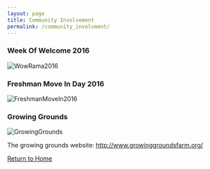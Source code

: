 ```yaml
---
layout: page
title: Community Involvement
permalink: /community_involvment/
---
```


### Week Of Welcome 2016
![WowRama2016](https://jonscott20.github.io/Files/Images/WowRama2016.jpg)

### Freshman Move In Day 2016
![FreshmanMoveIn2016](https://jonscott20.github.io/Files/Images/FreshmanMoveIn2016.jpg)

### Growing Grounds
![GrowingGrounds](https://jonscott20.github.io/Files/Images/GrowingGrounds.jpg)

The growing grounds website: <http://www.growinggroundsfarm.org/>


[Return to Home](https://jonscott20.github.io/)



